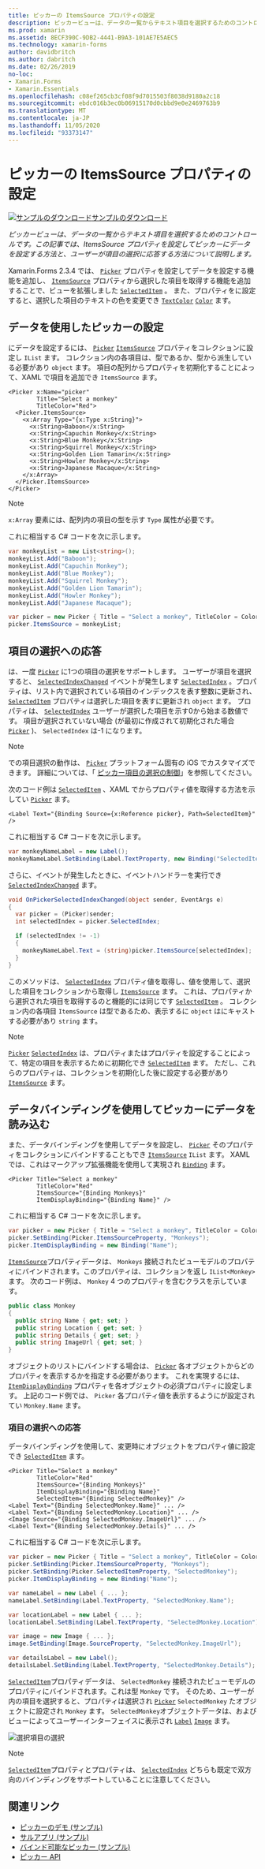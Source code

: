 ```yaml
---
title: ピッカーの ItemsSource プロパティの設定
description: ピッカービューは、データの一覧からテキスト項目を選択するためのコントロールです。 この記事では、ItemsSource プロパティを設定してピッカーにデータを設定する方法と、ユーザーが項目の選択に応答する方法について説明します。
ms.prod: xamarin
ms.assetid: 8ECF390C-9DB2-4441-B9A3-101AE7E5AEC5
ms.technology: xamarin-forms
author: davidbritch
ms.author: dabritch
ms.date: 02/26/2019
no-loc:
- Xamarin.Forms
- Xamarin.Essentials
ms.openlocfilehash: c08ef265cb3cf08f9d7015503f8038d9180a2c18
ms.sourcegitcommit: ebdc016b3ec0b06915170d0cbbd9e0e2469763b9
ms.translationtype: MT
ms.contentlocale: ja-JP
ms.lasthandoff: 11/05/2020
ms.locfileid: "93373147"
---
```

# <a name="setting-a-pickers-itemssource-property"></a>ピッカーの ItemsSource プロパティの設定

[![サンプルのダウンロード](~/media/shared/download.png)サンプルのダウンロード](/samples/xamarin/xamarin-forms-samples/userinterface-monkeyapppicker)

_ピッカービューは、データの一覧からテキスト項目を選択するためのコントロールです。この記事では、ItemsSource プロパティを設定してピッカーにデータを設定する方法と、ユーザーが項目の選択に応答する方法について説明します。_

Xamarin.Forms 2.3.4 では、 [`Picker`](xref:Xamarin.Forms.Picker) プロパティを設定してデータを設定する機能を追加し、 [`ItemsSource`](xref:Xamarin.Forms.Picker.ItemsSource) プロパティから選択した項目を取得する機能を追加することで、ビューを拡張しました [`SelectedItem`](xref:Xamarin.Forms.Picker.SelectedItem) 。 また、プロパティをに設定すると、選択した項目のテキストの色を変更でき [`TextColor`](xref:Xamarin.Forms.Picker.TextColor) [`Color`](xref:Xamarin.Forms.Color) ます。

## <a name="populating-a-picker-with-data"></a>データを使用したピッカーの設定

にデータを設定するには、 [`Picker`](xref:Xamarin.Forms.Picker) [`ItemsSource`](xref:Xamarin.Forms.Picker.ItemsSource) プロパティをコレクションに設定し `IList` ます。 コレクション内の各項目は、型であるか、型から派生している必要があり `object` ます。 項目の配列からプロパティを初期化することによって、XAML で項目を追加でき `ItemsSource` ます。

```xaml
<Picker x:Name="picker"
        Title="Select a monkey"
        TitleColor="Red">
  <Picker.ItemsSource>
    <x:Array Type="{x:Type x:String}">
      <x:String>Baboon</x:String>
      <x:String>Capuchin Monkey</x:String>
      <x:String>Blue Monkey</x:String>
      <x:String>Squirrel Monkey</x:String>
      <x:String>Golden Lion Tamarin</x:String>
      <x:String>Howler Monkey</x:String>
      <x:String>Japanese Macaque</x:String>
    </x:Array>
  </Picker.ItemsSource>
</Picker>
```

> [!NOTE]
> `x:Array` 要素には、配列内の項目の型を示す `Type` 属性が必要です。

これに相当する C# コードを次に示します。

```csharp
var monkeyList = new List<string>();
monkeyList.Add("Baboon");
monkeyList.Add("Capuchin Monkey");
monkeyList.Add("Blue Monkey");
monkeyList.Add("Squirrel Monkey");
monkeyList.Add("Golden Lion Tamarin");
monkeyList.Add("Howler Monkey");
monkeyList.Add("Japanese Macaque");

var picker = new Picker { Title = "Select a monkey", TitleColor = Color.Red };
picker.ItemsSource = monkeyList;
```

## <a name="responding-to-item-selection"></a>項目の選択への応答

は、一度 [`Picker`](xref:Xamarin.Forms.Picker) に1つの項目の選択をサポートします。 ユーザーが項目を選択すると、 [`SelectedIndexChanged`](xref:Xamarin.Forms.Picker.SelectedIndexChanged) イベントが発生します [`SelectedIndex`](xref:Xamarin.Forms.Picker.SelectedIndex) 。プロパティは、リスト内で選択されている項目のインデックスを表す整数に更新され、 [`SelectedItem`](xref:Xamarin.Forms.Picker.SelectedItem) プロパティは選択した項目を表すに更新され `object` ます。 プロパティは、 [`SelectedIndex`](xref:Xamarin.Forms.Picker.SelectedIndex) ユーザーが選択した項目を示す0から始まる数値です。 項目が選択されていない場合 (が最初に作成されて初期化された場合 [`Picker`](xref:Xamarin.Forms.Picker) )、 `SelectedIndex` は-1 になります。

> [!NOTE]
> での項目選択の動作は、 [`Picker`](xref:Xamarin.Forms.Picker) プラットフォーム固有の iOS でカスタマイズできます。 詳細については、「 [ピッカー項目の選択の制御](~/xamarin-forms/platform/ios/picker-selection.md)」を参照してください。

次のコード例は [`SelectedItem`](xref:Xamarin.Forms.Picker.SelectedItem) 、XAML でからプロパティ値を取得する方法を示してい [`Picker`](xref:Xamarin.Forms.Picker) ます。

```xaml
<Label Text="{Binding Source={x:Reference picker}, Path=SelectedItem}" />
```

これに相当する C# コードを次に示します。

```csharp
var monkeyNameLabel = new Label();
monkeyNameLabel.SetBinding(Label.TextProperty, new Binding("SelectedItem", source: picker));
```

さらに、イベントが発生したときに、イベントハンドラーを実行でき [`SelectedIndexChanged`](xref:Xamarin.Forms.Picker.SelectedIndexChanged) ます。

```csharp
void OnPickerSelectedIndexChanged(object sender, EventArgs e)
{
  var picker = (Picker)sender;
  int selectedIndex = picker.SelectedIndex;

  if (selectedIndex != -1)
  {
    monkeyNameLabel.Text = (string)picker.ItemsSource[selectedIndex];
  }
}
```

このメソッドは、 [`SelectedIndex`](xref:Xamarin.Forms.Picker.SelectedIndex) プロパティ値を取得し、値を使用して、選択した項目をコレクションから取得し [`ItemsSource`](xref:Xamarin.Forms.Picker.ItemsSource) ます。 これは、プロパティから選択された項目を取得するのと機能的には同じです [`SelectedItem`](xref:Xamarin.Forms.Picker.SelectedItem) 。 コレクション内の各項目 `ItemsSource` は型であるため、表示するに `object` はにキャストする必要があり `string` ます。

> [!NOTE]
> [`Picker`](xref:Xamarin.Forms.Picker) [`SelectedIndex`](xref:Xamarin.Forms.Picker.SelectedIndex) は、プロパティまたはプロパティを設定することによって、特定の項目を表示するために初期化でき [`SelectedItem`](xref:Xamarin.Forms.Picker.SelectedItem) ます。 ただし、これらのプロパティは、コレクションを初期化した後に設定する必要があり [`ItemsSource`](xref:Xamarin.Forms.Picker.ItemsSource) ます。

## <a name="populating-a-picker-with-data-using-data-binding"></a>データバインディングを使用してピッカーにデータを読み込む

また、データバインディングを使用してデータを設定し、 [`Picker`](xref:Xamarin.Forms.Picker) そのプロパティをコレクションにバインドすることもでき [`ItemsSource`](xref:Xamarin.Forms.Picker.ItemsSource) `IList` ます。 XAML では、これはマークアップ拡張機能を使用して実現され [`Binding`](xref:Xamarin.Forms.Xaml.BindingExtension) ます。

```xaml
<Picker Title="Select a monkey"
        TitleColor="Red"
        ItemsSource="{Binding Monkeys}"
        ItemDisplayBinding="{Binding Name}" />
```

これに相当する C# コードを次に示します。

```csharp
var picker = new Picker { Title = "Select a monkey", TitleColor = Color.Red };
picker.SetBinding(Picker.ItemsSourceProperty, "Monkeys");
picker.ItemDisplayBinding = new Binding("Name");
```

[`ItemsSource`](xref:Xamarin.Forms.Picker.ItemsSource)プロパティデータは、 `Monkeys` 接続されたビューモデルのプロパティにバインドされます。このプロパティは、コレクションを返し `IList<Monkey>` ます。 次のコード例は、 `Monkey` 4 つのプロパティを含むクラスを示しています。

```csharp
public class Monkey
{
  public string Name { get; set; }
  public string Location { get; set; }
  public string Details { get; set; }
  public string ImageUrl { get; set; }
}
```

オブジェクトのリストにバインドする場合は、 [`Picker`](xref:Xamarin.Forms.Picker) 各オブジェクトからどのプロパティを表示するかを指定する必要があります。 これを実現するには、 [`ItemDisplayBinding`](xref:Xamarin.Forms.Picker.ItemDisplayBinding) プロパティを各オブジェクトの必須プロパティに設定します。 上記のコード例では、 `Picker` 各プロパティ値を表示するようにが設定されてい `Monkey.Name` ます。

### <a name="responding-to-item-selection"></a>項目の選択への応答

データバインディングを使用して、変更時にオブジェクトをプロパティ値に設定でき [`SelectedItem`](xref:Xamarin.Forms.Picker.SelectedItem) ます。

```xaml
<Picker Title="Select a monkey"
        TitleColor="Red"
        ItemsSource="{Binding Monkeys}"
        ItemDisplayBinding="{Binding Name}"
        SelectedItem="{Binding SelectedMonkey}" />
<Label Text="{Binding SelectedMonkey.Name}" ... />
<Label Text="{Binding SelectedMonkey.Location}" ... />
<Image Source="{Binding SelectedMonkey.ImageUrl}" ... />
<Label Text="{Binding SelectedMonkey.Details}" ... />
```

これに相当する C# コードを次に示します。

```csharp
var picker = new Picker { Title = "Select a monkey", TitleColor = Color.Red };
picker.SetBinding(Picker.ItemsSourceProperty, "Monkeys");
picker.SetBinding(Picker.SelectedItemProperty, "SelectedMonkey");
picker.ItemDisplayBinding = new Binding("Name");

var nameLabel = new Label { ... };
nameLabel.SetBinding(Label.TextProperty, "SelectedMonkey.Name");

var locationLabel = new Label { ... };
locationLabel.SetBinding(Label.TextProperty, "SelectedMonkey.Location");

var image = new Image { ... };
image.SetBinding(Image.SourceProperty, "SelectedMonkey.ImageUrl");

var detailsLabel = new Label();
detailsLabel.SetBinding(Label.TextProperty, "SelectedMonkey.Details");
```

[`SelectedItem`](xref:Xamarin.Forms.Picker.SelectedItem)プロパティデータは、 `SelectedMonkey` 接続されたビューモデルのプロパティにバインドされます。これは型 `Monkey` です。 そのため、ユーザーが内の項目を選択すると、プロパティは選択され [`Picker`](xref:Xamarin.Forms.Picker) `SelectedMonkey` たオブジェクトに設定され `Monkey` ます。 `SelectedMonkey`オブジェクトデータは、およびビューによってユーザーインターフェイスに表示され [`Label`](xref:Xamarin.Forms.Label) [`Image`](xref:Xamarin.Forms.Image) ます。

![選択項目の選択](populating-itemssource-images/monkeys.png)

> [!NOTE]
> [`SelectedItem`](xref:Xamarin.Forms.Picker.SelectedItem)プロパティとプロパティは、 [`SelectedIndex`](xref:Xamarin.Forms.Picker.SelectedIndex) どちらも既定で双方向のバインディングをサポートしていることに注意してください。

## <a name="related-links"></a>関連リンク

- [ピッカーのデモ (サンプル)](/samples/xamarin/xamarin-forms-samples/userinterface-pickerdemo)
- [サルアプリ (サンプル)](/samples/xamarin/xamarin-forms-samples/userinterface-monkeyapppicker)
- [バインド可能なピッカー (サンプル)](/samples/xamarin/xamarin-forms-samples/userinterface-bindablepicker)
- [ピッカー API](xref:Xamarin.Forms.Picker)